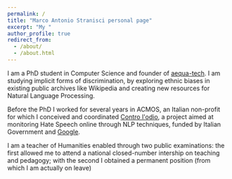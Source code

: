 ```yaml
---
permalink: /
title: "Marco Antonio Stranisci personal page"
excerpt: "My "
author_profile: true
redirect_from: 
  - /about/
  - /about.html
---
```



I am a PhD student in Computer Science and founder of [aequa-tech](https://github.com/AequaTech/aequa-tech4ngi). I am studying implicit forms of discrimination, by exploring ethnic biases in existing public archives like Wikipedia and creating new resources for Natural Language Processing.

Before the PhD I worked for several years in ACMOS, an Italian non-profit for which I conceived and coordinated [Contro l'odio](https://controlodio.it/en/), a project aimed at monitoring Hate Speech online through NLP techniques, funded by Italian Government and [Google](https://blog.google/intl/it-it/notizie-aziendali/iniziative/ecco-i-vincitori-della-googleorg-impact/).

I am a teacher of Humanities enabled through two public examinations: the first allowed me to attend a national closed-number intership on teaching and pedagogy; with the second I obtained a permanent position (from which I am actually on leave)
